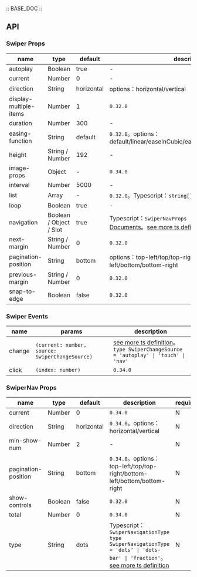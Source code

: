 :: BASE_DOC ::

## API

### Swiper Props

 name                   | type                    | default    | description                                                                                                                                                                                     | required 
------------------------|-------------------------|------------|-------------------------------------------------------------------------------------------------------------------------------------------------------------------------------------------------|----------
 autoplay               | Boolean                 | true       | \-                                                                                                                                                                                              | N        
 current                | Number                  | 0          | \-                                                                                                                                                                                              | N        
 direction              | String                  | horizontal | options：horizontal/vertical                                                                                                                                                                     | N        
 display-multiple-items | Number                  | 1          | `0.32.0`                                                                                                                                                                                        | N        
 duration               | Number                  | 300        | \-                                                                                                                                                                                              | N        
 easing-function        | String                  | default    | `0.32.0`。options：default/linear/easeInCubic/easeOutCubic/easeInOutCubic                                                                                                                         | N        
 height                 | String / Number         | 192        | \-                                                                                                                                                                                              | N        
 image-props            | Object                  | -          | `0.34.0`                                                                                                                                                                                        | N        
 interval               | Number                  | 5000       | \-                                                                                                                                                                                              | N        
 list                   | Array                   | -          | `0.32.0`。Typescript：`string[]`                                                                                                                                                                  | N        
 loop                   | Boolean                 | true       | \-                                                                                                                                                                                              | N        
 navigation             | Boolean / Object / Slot | true       | Typescript：`SwiperNavProps \| boolean`，[SwiperNav API Documents](./swiper-nav?tab=api)。[see more ts definition](https://github.com/Tencent/tdesign-miniprogram/tree/develop/src/swiper/type.ts) | N        
 next-margin            | String / Number         | 0          | `0.32.0`                                                                                                                                                                                        | N        
 pagination-position    | String                  | bottom     | options：top-left/top/top-right/bottom-left/bottom/bottom-right                                                                                                                                  | N        
 previous-margin        | String / Number         | 0          | `0.32.0`                                                                                                                                                                                        | N        
 snap-to-edge           | Boolean                 | false      | `0.32.0`                                                                                                                                                                                        | N        

### Swiper Events

 name   | params                                          | description                                                                                                                                                                   
--------|-------------------------------------------------|-------------------------------------------------------------------------------------------------------------------------------------------------------------------------------
 change | `(current: number, source: SwiperChangeSource)` | [see more ts definition](https://github.com/Tencent/tdesign-miniprogram/tree/develop/src/swiper/type.ts)。<br/>`type SwiperChangeSource = 'autoplay' \| 'touch' \| 'nav'`<br/> 
 click  | `(index: number)`                               | `0.34.0`                                                                                                                                                                      

### SwiperNav Props

 name                | type    | default    | description                                                                                                                                                                                                     | required 
---------------------|---------|------------|-----------------------------------------------------------------------------------------------------------------------------------------------------------------------------------------------------------------|----------
 current             | Number  | 0          | `0.34.0`                                                                                                                                                                                                        | N        
 direction           | String  | horizontal | `0.34.0`。options：horizontal/vertical                                                                                                                                                                            | N        
 min-show-num        | Number  | 2          | \-                                                                                                                                                                                                              | N        
 pagination-position | String  | bottom     | `0.34.0`。options：top-left/top/top-right/bottom-left/bottom/bottom-right                                                                                                                                         | N        
 show-controls       | Boolean | false      | `0.32.0`                                                                                                                                                                                                        | N        
 total               | Number  | 0          | `0.34.0`                                                                                                                                                                                                        | N        
 type                | String  | dots       | Typescript：`SwiperNavigationType` `type SwiperNavigationType = 'dots' \| 'dots-bar' \| 'fraction'`。[see more ts definition](https://github.com/Tencent/tdesign-miniprogram/tree/develop/src/swiper-nav/type.ts) | N        
